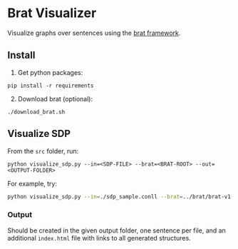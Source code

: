 # Brat Visualizer 

Visualize graphs over sentences using the [brat framework](http://brat.nlplab.org/index.html).

## Install
1. Get python packages:
```
pip install -r requirements
```

2. Download brat (optional):
```
./download_brat.sh
```


## Visualize SDP
From the `src` folder, run:

```
python visualize_sdp.py --in=<SDP-FILE> --brat=<BRAT-ROOT> --out=<OUTPUT-FOLDER>
```


For example, try:

```sh
python visualize_sdp.py --in=./sdp_sample.conll --brat=../brat/brat-v1.3_Crunchy_Frog --out=../visualizations
```

### Output
Should be created in the given output folder, one sentence per file, and an additional `index.html` file with links to all generated structures.
